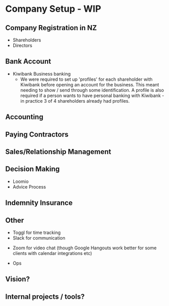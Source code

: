 # Company Setup - WIP

## Company Registration in NZ

* Shareholders
* Directors

## Bank Account

- Kiwibank Business banking
  - We were required to set up 'profiles' for each shareholder with Kiwibank before opening an account for the business. This meant needing to show / send through some identification. A profile is also required if a person wants to have personal banking with Kiwibank - in practice 3 of 4 shareholders already had profiles.

## Accounting

## Paying Contractors

## Sales/Relationship Management

## Decision Making

* Loomio
* Advice Process

## Indemnity Insurance

## Other

* Toggl for time tracking
* Slack for communication
- Zoom for video chat (though Google Hangouts work better for some clients with calendar integrations etc)
* Ops

## Vision?

## Internal projects / tools?

